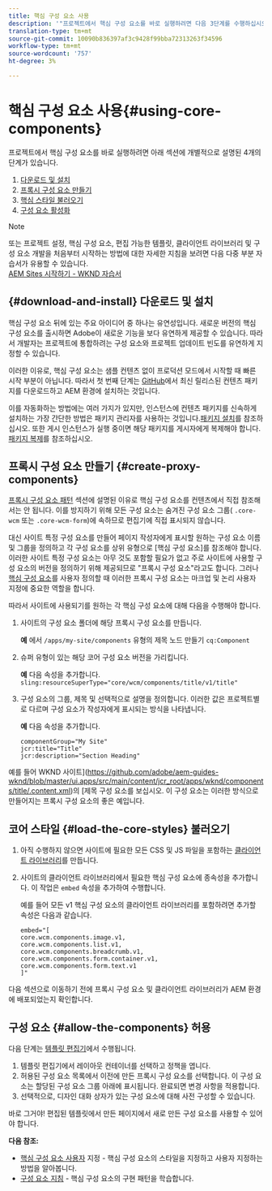 ```yaml
---
title: 핵심 구성 요소 사용
description: '"프로젝트에서 핵심 구성 요소를 바로 실행하려면 다음 3단계를 수행하십시오.템플릿에 구성 요소를 다운로드하여 설치하고, 프록시 구성 요소를 만들고, 핵심 스타일을 로드하고, 구성 요소를 허용합니다."'
translation-type: tm+mt
source-git-commit: 10090b836397af3c9428f99bba72313263f34596
workflow-type: tm+mt
source-wordcount: '757'
ht-degree: 3%

---
```



# 핵심 구성 요소 사용{#using-core-components}

프로젝트에서 핵심 구성 요소를 바로 실행하려면 아래 섹션에 개별적으로 설명된 4개의 단계가 있습니다.

1. [다운로드 및 설치](#download-and-install)
1. [프록시 구성 요소 만들기](#create-proxy-components)
1. [핵심 스타일 불러오기](#load-the-core-styles)
1. [구성 요소 활성화](#allow-the-components)

>[!NOTE]
>
>또는 프로젝트 설정, 핵심 구성 요소, 편집 가능한 템플릿, 클라이언트 라이브러리 및 구성 요소 개발을 처음부터 시작하는 방법에 대한 자세한 지침을 보려면 다음 다중 부분 자습서가 유용할 수 있습니다.\
>[AEM Sites 시작하기 - WKND 자습서](https://docs.adobe.com/content/help/en/experience-manager-learn/getting-started-wknd-tutorial-develop/overview.html)

## {#download-and-install} 다운로드 및 설치

핵심 구성 요소 뒤에 있는 주요 아이디어 중 하나는 유연성입니다. 새로운 버전의 핵심 구성 요소를 출시하면 Adobe이 새로운 기능을 보다 유연하게 제공할 수 있습니다. 따라서 개발자는 프로젝트에 통합하려는 구성 요소와 프로젝트 업데이트 빈도를 유연하게 지정할 수 있습니다.

이러한 이유로, 핵심 구성 요소는 샘플 컨텐츠 없이 프로덕션 모드에서 시작할 때 빠른 시작 부분이 아닙니다. 따라서 첫 번째 단계는 [GitHub](https://github.com/adobe/aem-core-wcm-components/releases/latest)에서 최신 릴리스된 컨텐츠 패키지를 다운로드하고 AEM 환경에 설치하는 것입니다.

이를 자동화하는 방법에는 여러 가지가 있지만, 인스턴스에 컨텐츠 패키지를 신속하게 설치하는 가장 간단한 방법은 패키지 관리자를 사용하는 것입니다.[패키지 설치](https://docs.adobe.com/content/help/en/experience-manager-65/administering/contentmanagement/package-manager.html#installing-packages)를 참조하십시오. 또한 게시 인스턴스가 실행 중이면 해당 패키지를 게시자에게 복제해야 합니다.[패키지 복제](https://docs.adobe.com/content/help/en/experience-manager-65/administering/contentmanagement/package-manager.html#replicating-packages)를 참조하십시오.

## 프록시 구성 요소 만들기 {#create-proxy-components}

[프록시 구성 요소 패턴](/help/developing/guidelines.md#proxy-component-pattern) 섹션에 설명된 이유로 핵심 구성 요소를 컨텐츠에서 직접 참조해서는 안 됩니다. 이를 방지하기 위해 모든 구성 요소는 숨겨진 구성 요소 그룹( `.core-wcm` 또는 `.core-wcm-form`)에 속하므로 편집기에 직접 표시되지 않습니다.

대신 사이트 특정 구성 요소를 만들어 페이지 작성자에게 표시할 원하는 구성 요소 이름 및 그룹을 정의하고 각 구성 요소를 상위 유형으로 [핵심 구성 요소]를 참조해야 합니다. 이러한 사이트 특정 구성 요소는 아무 것도 포함할 필요가 없고 주로 사이트에 사용할 구성 요소의 버전을 정의하기 위해 제공되므로 &quot;프록시 구성 요소&quot;라고도 합니다. 그러나 [핵심 구성 요소](/help/developing/customizing.md)를 사용자 정의할 때 이러한 프록시 구성 요소는 마크업 및 논리 사용자 지정에 중요한 역할을 합니다.

따라서 사이트에 사용되기를 원하는 각 핵심 구성 요소에 대해 다음을 수행해야 합니다.

1. 사이트의 구성 요소 폴더에 해당 프록시 구성 요소를 만듭니다.

   **예**
에서  `/apps/my-site/components` 유형의 제목 노드 만들기  `cq:Component`

1. 슈퍼 유형이 있는 해당 코어 구성 요소 버전을 가리킵니다.

   **예**
다음 속성을 추가합니다.\
   `sling:resourceSuperType="core/wcm/components/title/v1/title"`

1. 구성 요소의 그룹, 제목 및 선택적으로 설명을 정의합니다. 이러한 값은 프로젝트별로 다르며 구성 요소가 작성자에게 표시되는 방식을 나타냅니다.

   **예**
다음 속성을 추가합니다.

   ```shell
   componentGroup="My Site"
   jcr:title="Title"  
   jcr:description="Section Heading"
   ```

예를 들어 WKND 사이트](https://github.com/adobe/aem-guides-wknd/blob/master/ui.apps/src/main/content/jcr_root/apps/wknd/components/title/.content.xml)의 [제목 구성 요소를 보십시오. 이 구성 요소는 이러한 방식으로 만들어지는 프록시 구성 요소의 좋은 예입니다.

## 코어 스타일 {#load-the-core-styles} 불러오기

1. 아직 수행하지 않으면 사이트에 필요한 모든 CSS 및 JS 파일을 포함하는 [클라이언트 라이브러리](https://experienceleague.adobe.com/docs/experience-manager-cloud-service/implementing/developing/full-stack/clientlibs.html)를 만듭니다.
1. 사이트의 클라이언트 라이브러리에서 필요한 핵심 구성 요소에 종속성을 추가합니다. 이 작업은 `embed` 속성을 추가하여 수행합니다.

   예를 들어 모든 v1 핵심 구성 요소의 클라이언트 라이브러리를 포함하려면 추가할 속성은 다음과 같습니다.

   ```shell
   embed="[  
   core.wcm.components.image.v1,  
   core.wcm.components.list.v1,  
   core.wcm.components.breadcrumb.v1,  
   core.wcm.components.form.container.v1,  
   core.wcm.components.form.text.v1  
   ]"
   ```

다음 섹션으로 이동하기 전에 프록시 구성 요소 및 클라이언트 라이브러리가 AEM 환경에 배포되었는지 확인합니다.

## 구성 요소 {#allow-the-components} 허용

다음 단계는 [템플릿 편집기](https://docs.adobe.com/content/help/en/experience-manager-cloud-service/sites/authoring/features/templates.html)에서 수행됩니다.

1. 템플릿 편집기에서 레이아웃 컨테이너를 선택하고 정책을 엽니다.
1. 허용된 구성 요소 목록에서 이전에 만든 프록시 구성 요소를 선택합니다. 이 구성 요소는 할당된 구성 요소 그룹 아래에 표시됩니다. 완료되면 변경 사항을 적용합니다.
1. 선택적으로, 디자인 대화 상자가 있는 구성 요소에 대해 사전 구성할 수 있습니다.

바로 그거야! 편집된 템플릿에서 만든 페이지에서 새로 만든 구성 요소를 사용할 수 있어야 합니다.

**다음 참조:**

* [핵심 구성 요소 사용자](/help/developing/customizing.md)  지정 - 핵심 구성 요소의 스타일을 지정하고 사용자 지정하는 방법을 알아봅니다.
* [구성 요소 지침](/help/developing/guidelines.md)  - 핵심 구성 요소의 구현 패턴을 학습합니다.
